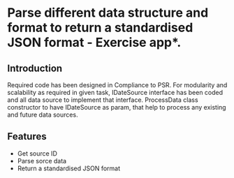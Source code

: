 # Parse different data structure and format to return a standardised JSON format - Exercise app*.

## Introduction
Required code has been designed in Compliance to PSR. For modularity and scalability as required in given task, IDateSource interface has been coded and all data source to implement that interface. ProcessData class constructor to have IDateSource as param, that help to process any existing and future data sources.

## Features
* Get source ID
* Parse sorce data
* Return a standardised JSON format